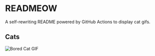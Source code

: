 # READMEOW

A self-rewriting README powered by GitHub Actions to display cat gifs.

## Cats

![Bored Cat GIF](https://media4.giphy.com/media/v1.Y2lkPTlhY2QwMmRhano1eDVvOWgycWwzcWp2M253aG4zcWRldWlwMW94ZjQ5anYwNDJqaSZlcD12MV9naWZzX3NlYXJjaCZjdD1n/mlvseq9yvZhba/200.gif)

